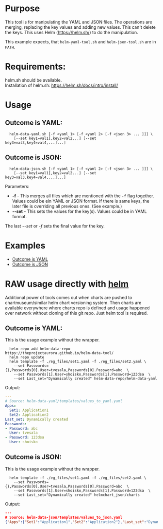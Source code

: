 # Purpose

This tool is for manipulating the YAML and JSON files. The operations are merging,
replacing the key values and adding new values. This can't delete the keys.
This uses Helm (https://helm.sh/) to do the manipulation.

This example expects, that `helm-yaml-tool.sh` and `helm-json-tool.sh` are in `PATH`. 

# Requirements:
helm.sh should be available. <br>
Installation of helm.sh: https://helm.sh/docs/intro/install/

# Usage

## Outcome is YAML:
```
  helm-data-yaml.sh [-f <yaml 1> [-f <yaml 2> [-f <json 3> ... ]]] \
    [--set key1=val1[,key2=val2...] [--set key3=val3,key4=val4,...]...]    
```
## Outcome is JSON:
```
  helm-data-json.sh [-f <yaml 1> [-f <yaml 2> [-f <json 3> ... ]]] \
    [--set key1=val1[,key2=val2...] [--set key3=val3,key4=val4,...]...]    
```

Parameters:
* **-f** -  This merges all files which are 
  mentioned with the `-f` flag together.  Values could be ein YAML or JSON format. If there is same keys, the 
  later file is overriding all previous ones. (See example.)
* **--set** - This sets the values for the key(s). Values could be in YAML format.

The last _--set_ or _-f_ sets the final value for the key.

# Examples
* [Outcome is YAML](README_YAML_TOOL.md)
* [Outcome is JSON](README_JSON_TOOL.md)

# RAW usage directly with [helm](https://helm.sh/)
Additional power of tools comes out when charts are pushed to chartmuseum/similar helm chart versioning system. Then charts are available everywhere where charts repo is defined and usage happened over network without cloning of this git repo. Just helm tool is required.

## Outcome is YAML:
This is the usage example without the wrapper. 

```
  helm repo add helm-data-repo https://theprojectaurora.github.io/helm-data-tool/
  helm repo update
  helm template -f ./eg_files/set1.yaml -f ./eg_files/set2.yaml \
    --set Passwords={},Passwords[0].User=tvesala,Passwords[0].Password=abc  \
    --set Passwords[1].User=shoisko,Passwords[1].Password=123dsa  \
    --set Last_set="Dynamically created" helm-data-repo/helm-data-yaml
```

Output:
```yaml
---
# Source: helm-data-yaml/templates/values_to_yaml.yaml
Apps:
  Set1: Application1
  Set2: Application2
Last_set: Dynamically created
Passwords:
- Password: abc
  User: tvesala
- Password: 123dsa
  User: shoisko
```

## Outcome is JSON:
This is the usage example without the wrapper. 

```
  helm template -f ./eg_files/set1.yaml -f ./eg_files/set2.yaml \
    --set Passwords={},Passwords[0].User=tvesala,Passwords[0].Password=abc  \
    --set Passwords[1].User=shoisko,Passwords[1].Password=123dsa  \
    --set Last_set="Dynamically created" helmchart_json/charts
```

Output:
```json
---
# Source: helm-data-json/templates/values_to_json.yaml
{"Apps":{"Set1":"Application1","Set2":"Application2"},"Last_set":"Dynamically created","Passwords":[{"Password":"abc","User":"tvesala"},{"Password":"123dsa","User":"shoisko"}]}
```